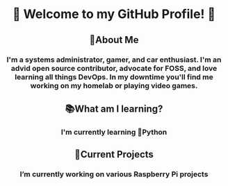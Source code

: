 <h1 align="center">👋 Welcome to my GitHub Profile! 👋</h1>

<h2 align="center">👨About Me</h2>
<h3 align="center">I'm a systems administrator, gamer, and car enthusiast. I'm an advid open source contributor, advocate for FOSS, and love learning all things DevOps. In my downtime you'll find me working on my homelab or playing video games.</h3>

<h2 align="center">📚What am I learning?</h2>
<h3 align="center">I'm currently learning 🐍Python</h3>

<h2 align="center">📁Current Projects</h2>
<h3 align="center">I’m currently working on various Raspberry Pi projects</h3>



<!--
**slim941/slim941** is a ✨ _special_ ✨ repository because its `README.md` (this file) appears on your GitHub profile.

Here are some ideas to get you started:

- 🔭 I’m currently working on ...
- 🌱 I’m currently learning ...
- 👯 I’m looking to collaborate on ...
- 🤔 I’m looking for help with ...
- 💬 Ask me about ...
- 📫 How to reach me: ...
- 😄 Pronouns: ...
- ⚡ Fun fact: ...
-->
